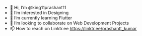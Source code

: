 - 👋 Hi, I’m @king11prashant11
- 👀 I’m interested in Designing
- 🌱 I’m currently learning Flutter
- 💞️ I’m looking to collaborate on Web Development Projects
- 📫 How to reach on Linktr.ee  https://linktr.ee/prashantt_kumar            

<!---
king11prashant11/king11prashant11 is a ✨ special ✨ repository because its `README.md` (this file) appears on your GitHub profile.
You can click the Preview link to take a look at your changes.
--->
